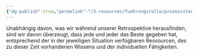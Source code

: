 ```yaml
---
{"dg-publish":true,"permalink":"/3-resources/fuehrungsrolle/prozesssteuerung/kanban/prime-directive/","created":"2024-04-10T14:32:57.948+02:00","updated":"2024-04-14T16:08:40.007+02:00"}
---
```



Unabhängig davon, was wir während unserer Retrospektive herausfinden, sind wir davon überzeugt, dass jede und jeder das Beste gegeben hat, entsprechend der in der jeweiligen Situation verfügbaren Ressourcen, des zu dieser Zeit vorhandenen Wissens und der individuellen Fähigkeiten.
